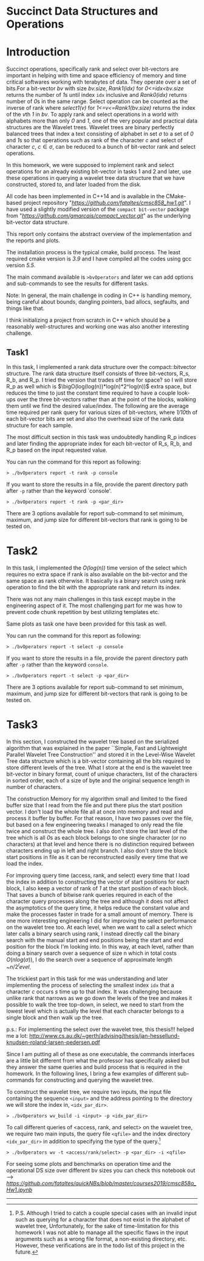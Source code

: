 Succinct Data Structures and Operations
========================================

# Introduction
Succinct operations, specifically rank and select over bit-vectors are important in helping with time and space efficiency 
of memory and time critical softwares working with terabytes of data.
They operate over a set of bits.For a bit-vector *bv* with size *bv.size*, *Rank1(idx)* for *0<=idx<bv.size*
returns the number of *1*s until index `idx` inclusive and *Rank0(idx)* returns number of *0*s in the same range.
Select operation can be counted as the inverse of rank where *select1(v)* for *1<=v<=Rank1(bv.size)* returns the index of the *v*th *1* in *bv*.
To apply rank and select operations in a world with alphabets more than only *0* and *1*, one of the very popular
and practical data structures are the Wavelet trees. Wavelet trees are binary perfectly balanced trees
that index a text consisting of alphabet in set $\sigma$ to a set of *0* and *1*s so that operations such as rank of the character *c*
and select of character *c*, $c \in \sigma$, can be reduced to a bunch of bit-vector rank and select operations.


In this homework, we were supposed to implement rank and select operations for an already existing bit-vector in tasks 1 and 2
and later, use these operations in querying a wavelet tree data structure that we have constructed, stored to, and later loaded from the disk.

All code has been implemented in C++14 and is available in the CMake-based project repository "*https://github.com/fataltes/cmsc858_hw1.git*".
I have used a slightly modified version of the `compact bit-vector` package from "*https://github.com/gmarcais/compact_vector.git*" as the underlying bit-vector data structure.

This report only contains the abstract overview of the implementation and the reports and plots.

The installation process is the typical cmake, build process. The least required cmake version is *3.9*
and I have compiled all the codes using gcc version *5.5*.

The main command available is `>bvOperators` and later we can add options and sub-commands to see the results for different tasks.

Note: In general, the main challenge in coding in C++ is handling memory, being careful about bounds, dangling pointers, bad allocs, segfaults, and things like that.

I think initializing a project from scratch in C++ which should be a reasonably well-structures and working one was also another interesting challenge.


## Task1
In this task, I implemented a rank data structure over the compact::bitvector structure.
The rank data structure itself consists of three bit-vectors, R_s, R_b, and R_p. I tried the version that
trades off time for space? so I will store R_p as well which is $\bigO(log(log(n))*log(n)*2^log(n))$ extra space,
but reduces the time to just the constant time required to have a couple look-ups over the three bit-vectors
rather than at the point of the blocks, walking them until we find the desired value/index.
The following are the average time required per rank query for various sizes of bit-vectors,
where *1/10*th of each bit-vector bits are set and also the overhead size of the rank data structure for each sample.


The most difficult section in this task was undoubtedly handling R_p indices and later finding the appropriate index
for each bit-vector of R_s, R_b, and R_p based on the input requested value.

You can run the command for this report as following:
```
> ./bvOperators report -t rank -p console
```
If you want to store the results in a file, provide the parent directory path after `-p` rather than the keyword `console'.
```
> ./bvOperators report -t rank -p <par_dir>
```
There are 3 options available for report sub-command to set minimum, maximum, and jump size for different bit-vectors that rank is going to be tested on.

# Task2
In this task, I implemented the *O(log(n))* time version of the select which requires no extra space
if rank is also available on the bit-vector and the same space as rank otherwise. It basically is
a binary search using rank operation to find the bit with the appropriate rank and return its index.

There was not any main challenges in this task except maybe in the engineering aspect of it.
The most challenging part for me was how to prevent code chunk repetition by best utilizing templates
etc.

Same plots as task one have been provided for this task as well.


You can run the command for this report as following:
```
> ./bvOperators report -t select -p console
```
If you want to store the results in a file, provide the parent directory path after `-p` rather than the keyword `console`.
```
> ./bvOperators report -t select -p <par_dir>
```
There are 3 options available for report sub-command to set minimum, maximum, and jump size for different bit-vectors that rank is going to be tested on.

# Task3
In this section, I constructed the wavelet tree based on the serialized algorithm that was explained in the paper
``Simple, Fast and Lightweight Parallel Wavelet Tree Construction'' and stored it in the Level-Wise Wavelet Tree data structure
which is a bit-vector containing all the bits required to store different levels of the tree.
What I store at the end is the wavelet tree bit-vector in binary format, count of unique characters, list of the characters in sorted order,
each of a size of byte and the original sequence length in number of characters.

The construction Memory for my algorithm small and limited to the fixed buffer size that I read from the file and put there
plus the start position vector. I don't load the whole file all at once into memory and read and process it buffer by buffer.
For that reason, I have two passes over the file, but based on a few engineering tweaks I managed to only read the file twice and
construct the whole tree. I also don't store the last level of the tree which is all *0*s as each block
belongs to one single character (or no characters) at that level and hence there is no distinction required between
characters ending up in left and right branch. I also don't store the block start positions in file as it can be
reconstructed easily every time that we load the index.

For improving query time (access, rank, and select) every time that I load the index in addition to constructing
the vector of start positions for each block, I also keep a vector of rank of *1* at the start position of
each block. That saves a bunch of bitwise rank queries required in each of the character query processes
along the tree and although it does not affect the asymptotics of the query time, it helps reduce the constant
value and make the processes faster in trade for a small amount of memory. There is one more interesting 
engineering I did for improving the select performance on the wavelet tree too.
At each level, when we want to call a select which later calls a binary search using rank, 
I instead directly call the binary search with the manual start and end positions
 being the start and end position for the block I'm looking into.
 In this way, at each level, rather than doing a binary search over a sequence of size n
 which in total costs $O(nlog(\sigma))$,
 I do the search over a sequence of approximate length ~$n/2^level$. 

The trickiest part in this task for me was understanding and later implementing the process of
selecting the smallest index `idx` that a character *c* occurs *s* time up to that index.
It was challenging because unlike rank that narrows as we go down the levels of the tree
and makes it possible to walk the tree top-down, in select, we need to start from the lowest level
which is actually the level that each character belongs to a single block and then walk up the tree.

p.s.: For implementing the select over the wavelet tree, this thesis!!! helped me a lot:
      http://www.cs.au.dk/~gerth/advising/thesis/jan-hessellund-knudsen-roland-larsen-pedersen.pdf
      

Since I am putting all of these as one executable, the commands interfaces are a little bit
different from what the professor has specifically asked but they answer the same queries and
build process that is required in the homework.
In the following lines, I bring a few examples of different sub-commands for constructing and querying the wavelet tree.

To construct the wavelet tree, we require two inputs, the input file containing the sequence `<input>`
and the address pointing to the directory we will store the index in, `<idx_par_dir>`.

```
> ./bvOperators wv_build -i <input> -p <idx_par_dir>
```

To call different queries of <access, rank, and select> on the wavelet tree,
we require two main inputs, the query file `<qfile>` and the index directory `<idx_par_dir>`
in addition to specifying the type of the query.[^ps]
```
> ./bvOperators wv -t <access/rank/select> -p <par_dir> -i <qfile>
```


For seeing some plots and benchmarks on operation time
and the operational DS size over different bv sizes
you can check this notebook out --> *https://github.com/fataltes/quickNBs/blob/master/courses2019/cmsc858o_Hw1.ipynb* 

---------------
[^ps]: P.S. Although I tried to catch a couple special cases with an invalid input
such as querying for a character that does not exist in the alphabet of wavelet tree,
Unfortunately, for the sake of time-limitation for this homework I was not able to manage all the
specific flaws in the input arguments such as a wrong file format, a non-existing directory, etc.
However, these verifications are in the todo list of this project in the future.